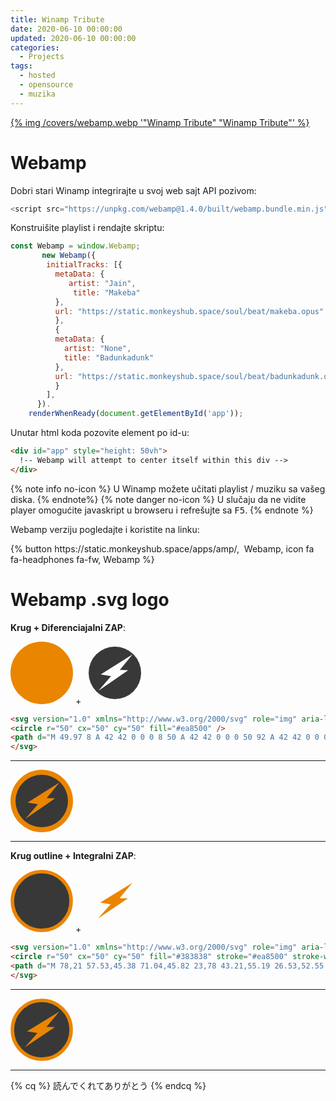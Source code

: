 ```yaml
---
title: Winamp Tribute
date: 2020-06-10 00:00:00
updated: 2020-06-10 00:00:00
categories:
  - Projects
tags:
  - hosted
  - opensource
  - muzika
---
```

<a href="/in_memorijal_winamp_tribute" aria-label="pročitaj" title="Winamp Tribute" data-pjax-state="">{% img /covers/webamp.webp '"Winamp Tribute" "Winamp Tribute"' %}</a>

<!--more-->

# Webamp

Dobri stari Winamp integrirajte u svoj web sajt API pozivom:

```js
<script src="https://unpkg.com/webamp@1.4.0/built/webamp.bundle.min.js"></script>
```

Konstruišite playlist i rendajte skriptu:

```js
const Webamp = window.Webamp;
       new Webamp({
        initialTracks: [{
          metaData: {
             artist: "Jain",
              title: "Makeba"
          },
          url: "https://static.monkeyshub.space/soul/beat/makeba.opus",
          },
          {
          metaData: {
            artist: "None",
            title: "Badunkadunk"
          },
          url: "https://static.monkeyshub.space/soul/beat/badunkadunk.opus",
          }
        ],
      }).
    renderWhenReady(document.getElementById('app'));
```

Unutar html koda pozovite element po id-u:

```html
<div id="app" style="height: 50vh">
  !-- Webamp will attempt to center itself within this div -->
</div>
```
{% note info no-icon %}
U Winamp možete učitati playlist / muziku sa vašeg diska.
{% endnote%}
{% note danger no-icon %}
U slučaju da ne vidite player omogućite javaskript u browseru i refrešujte sa <kbd>F5</kbd>.
{% endnote %}

Webamp verziju pogledajte i koristite na linku:

<div class="centar">{% button https://static.monkeyshub.space/apps/amp/, &nbsp;Webamp, icon fa fa-headphones fa-fw, Webamp %}</div>

# Webamp .svg logo

**Krug + Diferenciajalni ZAP**:

<div class="centar">
<svg version="1.0" xmlns="http://www.w3.org/2000/svg" role="img" aria-label="krug" width="100px" height="100px" viewBox="0 0 100 100">
<circle r="50" cx="50" cy="50" fill="#ea8500" />
</svg>
+
<svg version="1.0" xmlns="http://www.w3.org/2000/svg" role="img" aria-label="zapOff" width="100px" height="100px" viewBox="0 0 100 100">
<path d="M 49.97 8 A 42 42 0 0 0 8 50 A 42 42 0 0 0 50 92 A 42 42 0 0 0 92 50 A 42 42 0 0 0 50 8 A 42 42 0 0 0 49.97 8 z M 78.21 20.51 L 57.98 45.28 L 71.33 45.73 L 23.85 78.43 L 43.82 55.25 L 27.34 52.57 L 78.21 20.51 z " fill="#383838" />
</svg>
</div>

```html Webamp logo
<svg version="1.0" xmlns="http://www.w3.org/2000/svg" role="img" aria-label="webamp" width="100px" height="100px" viewBox="0 0 100 100">
<circle r="50" cx="50" cy="50" fill="#ea8500" />
<path d="M 49.97 8 A 42 42 0 0 0 8 50 A 42 42 0 0 0 50 92 A 42 42 0 0 0 92 50 A 42 42 0 0 0 50 8 A 42 42 0 0 0 49.97 8 z M 78.21 20.51 L 57.98 45.28 L 71.33 45.73 L 23.85 78.43 L 43.82 55.25 L 27.34 52.57 L 78.21 20.51 z " fill="#383838" />
</svg>
```

---

<div class="centar">
<svg version="1.0" xmlns="http://www.w3.org/2000/svg" role="img" aria-label="webamp" width="100px" height="100px" viewBox="0 0 100 100">
<circle r="50" cx="50" cy="50" fill="#ea8500" />
<path d="M 49.97 8 A 42 42 0 0 0 8 50 A 42 42 0 0 0 50 92 A 42 42 0 0 0 92 50 A 42 42 0 0 0 50 8 A 42 42 0 0 0 49.97 8 z M 78.21 20.51 L 57.98 45.28 L 71.33 45.73 L 23.85 78.43 L 43.82 55.25 L 27.34 52.57 L 78.21 20.51 z " fill="#383838" />
</div>

---

**Krug outline + Integralni ZAP**:

<div class="centar">
<svg version="1.0" xmlns="http://www.w3.org/2000/svg" role="img" aria-label="webamp" width="100px" height="100px" viewBox="0 0 100 100">
<circle r="50" cx="50" cy="50" fill="#383838" stroke="#ea8500" stroke-width="6" stroke-opacity="1" transform="translate(3,97) scale(0.94,-0.94)" />
</svg>
+
<svg version="1.0" xmlns="http://www.w3.org/2000/svg" role="img" aria-label="webamp" width="100px" height="100px" viewBox="0 0 100 100">
<path d="M 78,21 57.53,45.38 71.04,45.82 23,78 43.21,55.19 26.53,52.55 Z" fill="#ea8500" />
</svg>
</div>

```html Webamp logo v2
<svg version="1.0" xmlns="http://www.w3.org/2000/svg" role="img" aria-label="webamp" width="100px" height="100px" viewBox="0 0 100 100">
<circle r="50" cx="50" cy="50" fill="#383838" stroke="#ea8500" stroke-width="6" stroke-opacity="1" transform="translate(3,97) scale(0.94,-0.94)" />
<path d="M 78,21 57.53,45.38 71.04,45.82 23,78 43.21,55.19 26.53,52.55 Z" fill="#ea8500" />
</svg>
```

---

<div class="centar">
<svg version="1.0" xmlns="http://www.w3.org/2000/svg" role="img" aria-label="webamp" width="100px" height="100px" viewBox="0 0 100 100">
<circle r="50" cx="50" cy="50" fill="#383838" stroke="#ea8500" stroke-width="6" stroke-opacity="1" transform="translate(3,97) scale(0.94,-0.94)" />
<path d="M 78,21 57.53,45.38 71.04,45.82 23,78 43.21,55.19 26.53,52.55 Z" fill="#ea8500" />
</svg>
</div>

---

{% cq %}
読んでくれてありがとう
{% endcq %}
